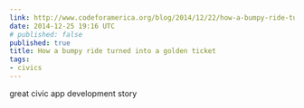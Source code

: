 ```yaml
---
link: http://www.codeforamerica.org/blog/2014/12/22/how-a-bumpy-ride-turned-into-a-golden-ticket/
date: 2014-12-25 19:16 UTC
# published: false
published: true
title: How a bumpy ride turned into a golden ticket
tags:
- civics
---
```


great civic app development story
